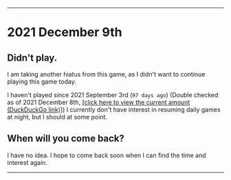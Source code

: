 
***

# 2021 December 9th

## Didn't play.

I am taking another hiatus from this game, as I didn't want to continue playing this game today.

I haven't played since 2021 September 3rd (`97 days ago`) (Double checked as of 2021 December 8th, [[click here to view the current amount (DuckDuckGo link)]](https://duckduckgo.com/?q=Days+since+September+3rd+2021&t=ffab&ia=answer)) I currently don't have interest in resuming daily games at night, but I should at some point.

## When will you come back?

I have no idea. I hope to come back soon when I can find the time and interest again.

***
